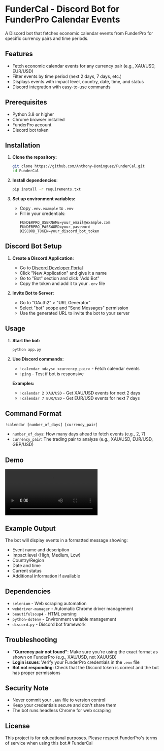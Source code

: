 # FunderCal - Discord Bot for FunderPro Calendar Events

A Discord bot that fetches economic calendar events from FunderPro for specific currency pairs and time periods.

## Features

- Fetch economic calendar events for any currency pair (e.g., XAU/USD, EUR/USD)
- Filter events by time period (next 2 days, 7 days, etc.)
- Displays events with impact level, country, date, time, and status
- Discord integration with easy-to-use commands

## Prerequisites

- Python 3.8 or higher
- Chrome browser installed
- FunderPro account
- Discord bot token

## Installation

1. **Clone the repository:**
   ```bash
   git clone https://github.com/Anthony-Dominguez/FunderCal.git
   cd FunderCal
   ```

2. **Install dependencies:**
   ```bash
   pip install -r requirements.txt
   ```

3. **Set up environment variables:**
   - Copy `.env.example` to `.env`
   - Fill in your credentials:
     ```
     FUNDERPRO_USERNAME=your_email@example.com
     FUNDERPRO_PASSWORD=your_password
     DISCORD_TOKEN=your_discord_bot_token
     ```

## Discord Bot Setup

1. **Create a Discord Application:**
   - Go to [Discord Developer Portal](https://discord.com/developers/applications)
   - Click "New Application" and give it a name
   - Go to "Bot" section and click "Add Bot"
   - Copy the token and add it to your `.env` file

2. **Invite Bot to Server:**
   - Go to "OAuth2" > "URL Generator"
   - Select "bot" scope and "Send Messages" permission
   - Use the generated URL to invite the bot to your server

## Usage

1. **Start the bot:**
   ```bash
   python app.py
   ```

2. **Use Discord commands:**
   - `!calendar <days> <currency_pair>` - Fetch calendar events
   - `!ping` - Test if bot is responsive

   **Examples:**
   - `!calendar 2 XAU/USD` - Get XAU/USD events for next 2 days
   - `!calendar 7 EUR/USD` - Get EUR/USD events for next 7 days

## Command Format

```
!calendar [number_of_days] [currency_pair]
```

- `number_of_days`: How many days ahead to fetch events (e.g., 2, 7)
- `currency_pair`: The trading pair to analyze (e.g., XAU/USD, EUR/USD, GBP/USD)

## Demo

![Bot Demo](https://github.com/Anthony-Dominguez/FunderCal/raw/master/demo.mp4)

## Example Output

The bot will display events in a formatted message showing:
- Event name and description
- Impact level (High, Medium, Low)
- Country/Region
- Date and time
- Current status
- Additional information if available

## Dependencies

- `selenium` - Web scraping automation
- `webdriver-manager` - Automatic Chrome driver management
- `beautifulsoup4` - HTML parsing
- `python-dotenv` - Environment variable management
- `discord.py` - Discord bot framework

## Troubleshooting

- **"Currency pair not found"**: Make sure you're using the exact format as shown on FunderPro (e.g., XAU/USD, not XAUUSD)
- **Login issues**: Verify your FunderPro credentials in the `.env` file
- **Bot not responding**: Check that the Discord token is correct and the bot has proper permissions

## Security Note

- Never commit your `.env` file to version control
- Keep your credentials secure and don't share them
- The bot runs headless Chrome for web scraping

## License

This project is for educational purposes. Please respect FunderPro's terms of service when using this bot.# FunderCal
